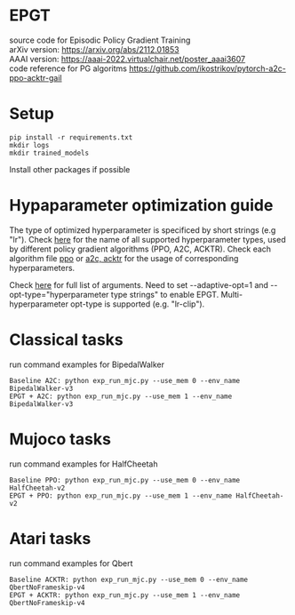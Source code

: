 # EPGT

source code for Episodic Policy Gradient Training        
arXiv version: https://arxiv.org/abs/2112.01853    
AAAI version: https://aaai-2022.virtualchair.net/poster_aaai3607     
code reference for PG algoritms https://github.com/ikostrikov/pytorch-a2c-ppo-acktr-gail   

# Setup  
```
pip install -r requirements.txt
mkdir logs
mkdir trained_models
```
Install other packages if possible

# Hypaparameter optimization guide
The type of optimized hyperparameter is specificed by short strings (e.g "lr"). Check [here](/a2c_ppo_acktr/epiopt.py#L153) for the name of all supported hyperparameter types, used by different policy gradient algorithms (PPO, A2C, ACKTR). Check each algorithm file [ppo](/a2c_ppo_acktr/algo/ppo.py) or [a2c, acktr](/a2c_ppo_acktr/algo/ppo.py) for the usage of corresponding hyperparameters.

Check [here](/a2c_ppo_acktr/arguments.py) for full list of arguments. Need to set --adaptive-opt=1 and --opt-type="hyperparameter type strings" to enable EPGT. Multi-hyperparameter opt-type is supported (e.g. "lr-clip").  

# Classical tasks
run command examples for BipedalWalker
``` 
Baseline A2C: python exp_run_mjc.py --use_mem 0 --env_name BipedalWalker-v3 
EPGT + A2C: python exp_run_mjc.py --use_mem 1 --env_name BipedalWalker-v3 
```

# Mujoco tasks
run command examples for HalfCheetah
``` 
Baseline PPO: python exp_run_mjc.py --use_mem 0 --env_name HalfCheetah-v2 
EPGT + PPO: python exp_run_mjc.py --use_mem 1 --env_name HalfCheetah-v2 
```

# Atari tasks
run command examples for Qbert
``` 
Baseline ACKTR: python exp_run_mjc.py --use_mem 0 --env_name QbertNoFrameskip-v4 
EPGT + ACKTR: python exp_run_mjc.py --use_mem 1 --env_name QbertNoFrameskip-v4 
```